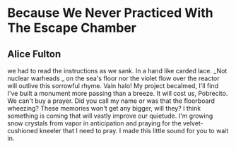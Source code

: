 # Because We Never Practiced With The Escape Chamber
## Alice Fulton
we had to read the instructions as we sank.
In a hand like carded lace. _Not nuclear warheads
_
on the sea's floor nor the violet flow over the reactor
will outlive this sorrowful rhyme. Vain halo! My project
becalmed, I'll find I've built a monument
more passing than a breeze. It will cost us,
Pobrecito. We can't buy a prayer. Did you call
my name or was that the floorboard
wheezing? These memories won't get any bigger,
will they? I think something is coming that will
vastly improve our quietude. I'm growing
snow crystals from vapor in anticipation and praying
for the velvet-cushioned kneeler that I need to pray.
I made this little sound for you to wait in.